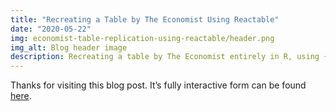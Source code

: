 ```yaml
---
title: "Recreating a Table by The Economist Using Reactable"
date: "2020-05-22"
img: economist-table-replication-using-reactable/header.png
img_alt: Blog header image
description: Recreating a table by The Economist entirely in R, using {reactable}
---
```


Thanks for visiting this blog post. It’s fully interactive form can be found [here](https://connorrothschild.github.io/v2/post/economist-table-replication-using-reactable/).

[<InlineImage alt="A table depicting excess deaths by country during 2020." src="post/economist-table-replication-using-reactable/featured.png"></InlineImage>](https://connorrothschild.github.io/v2/post/economist-table-replication-using-reactable/)

